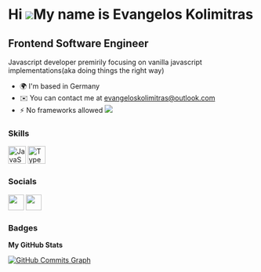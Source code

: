 Hi ![](https://user-images.githubusercontent.com/18350557/176309783-0785949b-9127-417c-8b55-ab5a4333674e.gif)My name is Evangelos Kolimitras
============================================================================================================================================

Frontend Software Engineer
--------------------------

Javascript developer premirily focusing on vanilla javascript implementations(aka doing things the right way)

*   🌍  I'm based in Germany
*   ✉️  You can contact me at [evangeloskolimitras@outlook.com](mailto:evangeloskolimitras@outlook.com)
*   ⚡  No frameworks allowed
<a href="https://www.github.com/EvangelosKolimitras" target="_blank" rel="noreferrer"><img
                  src="https://img.shields.io/github/followers/EvangelosKolimitras?logo=github&style=for-the-badge&color=0891b2&labelColor=1c1917" /></a>

### Skills 
<p align="left">
<a href="https://developer.mozilla.org/en-US/docs/Web/JavaScript" target="_blank" rel="noreferrer"><img src="https://raw.githubusercontent.com/danielcranney/readme-generator/main/public/icons/skills/javascript-colored.svg" width="36" height="36" alt="JavaScript" /></a>
<a href="https://www.typescriptlang.org/" target="_blank" rel="noreferrer"><img src="https://raw.githubusercontent.com/danielcranney/readme-generator/main/public/icons/skills/typescript-colored.svg" width="36" height="36" alt="TypeScript" /></a>
</p>
                    

### Socials

<p align="left"> <a href="https://www.github.com/EvangelosKolimitras" target="_blank" rel="noreferrer"><img src="https://raw.githubusercontent.com/danielcranney/readme-generator/main/public/icons/socials/github.svg" width="32" height="32" /></a> <a href="https://www.linkedin.com/in/evangeloskolimitras" target="_blank" rel="noreferrer"><img src="https://raw.githubusercontent.com/danielcranney/readme-generator/main/public/icons/socials/linkedin.svg" width="32" height="32" /></a></p>

### Badges

<b>My GitHub Stats</b>

<a href="http://www.github.com/EvangelosKolimitras"><img src="https://github-readme-activity-graph.cyclic.app/graph?username=EvangelosKolimitras&bg_color=1c1917&color=ffffff&line=0891b2&point=ffffff&area_color=1c1917&area=true&hide_border=true&custom_title=GitHub%20Commits%20Graph" alt="GitHub Commits Graph" /></a>
